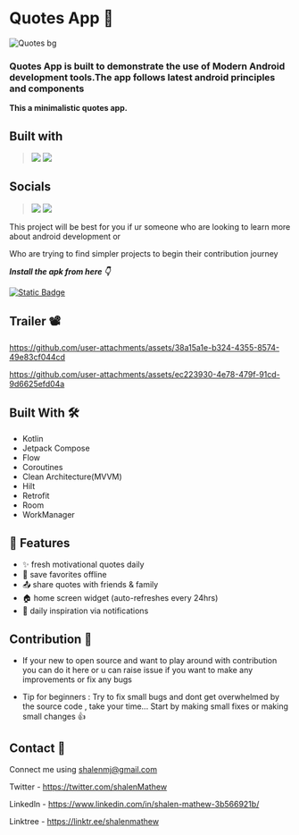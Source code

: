 # Quotes App 💭
![Quotes bg](https://github.com/user-attachments/assets/4ed2b63b-51e7-46e5-8723-c07e952b8576)

### Quotes App is built to demonstrate the use of Modern Android development tools.The app follows latest android principles and components

**This a minimalistic quotes app.**

## Built with
> [<img src="https://ziadoua.github.io/m3-Markdown-Badges/badges/Android/android2.svg">]()
> [<img src="https://ziadoua.github.io/m3-Markdown-Badges/badges/Kotlin/kotlin2.svg">]()

## Socials
> [<img src="https://ziadoua.github.io/m3-Markdown-Badges/badges/Discord/discord2.svg">]()
> [<img src="https://ziadoua.github.io/m3-Markdown-Badges/badges/Twitter/twitter1.svg">](https://x.com/quotesdotapp)

This project will be best for you if ur someone who are looking to learn more about android development or

Who are trying to find simpler projects to begin their contribution journey


***Install the apk from here 👇***

[![Static Badge](https://img.shields.io/badge/Quotes_app-Apk-red?logo=android)](https://github.com/shalenMathew/Quotes-app/releases)

## Trailer 📽️

https://github.com/user-attachments/assets/38a15a1e-b324-4355-8574-49e83cf044cd

https://github.com/user-attachments/assets/ec223930-4e78-479f-91cd-9d6625efd04a

## Built With 🛠
- Kotlin
- Jetpack Compose
- Flow
- Coroutines
- Clean Architecture(MVVM)
- Hilt
- Retrofit
- Room
- WorkManager

## 🚀 Features
- ✨ fresh motivational quotes daily
- 📂 save favorites offline
- 📤 share quotes with friends & family
- 🏠 home screen widget (auto-refreshes every 24hrs)
- 🔔 daily inspiration via notifications


## Contribution 🤝
- If your new to open source and want to play around with contribution you can do it here or u can raise issue if you want to make any improvements or fix any bugs
  
- Tip for beginners : Try to fix small bugs and dont get overwhelmed by the source code , take your time... Start by making small fixes or making small changes 👍

## Contact 📧
Connect me using shalenmj@gmail.com

Twitter - https://twitter.com/shalenMathew

Linkedln - https://www.linkedin.com/in/shalen-mathew-3b566921b/

Linktree - https://linktr.ee/shalenmathew


